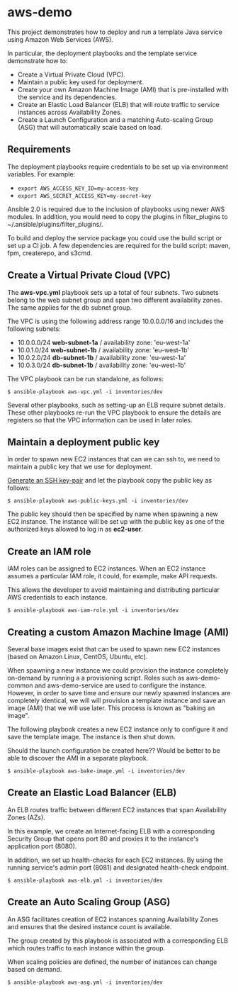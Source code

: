 # aws-demo

This project demonstrates how to deploy and run a template Java service using Amazon Web Services (AWS).

In particular, the deployment playbooks and the template service demonstrate how to:

* Create a Virtual Private Cloud (VPC).
* Maintain a public key used for deployment.
* Create your own Amazon Machine Image (AMI) that is pre-installed with the service and its dependencies.
* Create an Elastic Load Balancer (ELB) that will route traffic to service instances across Availability Zones.
* Create a Launch Configuration and a matching Auto-scaling Group (ASG) that will automatically scale based on load.

## Requirements

The deployment playbooks require credentials to be set up via environment variables. For example:

  * `export AWS_ACCESS_KEY_ID=my-access-key`
  * `export AWS_SECRET_ACCESS_KEY=my-secret-key`

Ansible 2.0 is required due to the inclusion of playbooks using newer AWS modules. In addition, you would need to copy the plugins in filter_plugins to ~/.ansible/plugins/filter_plugins/.

To build and deploy the service package you could use the build script or set up a CI job. A few dependencies are required for the build script: maven, fpm, createrepo, and s3cmd.

## Create a Virtual Private Cloud (VPC)

The **aws-vpc.yml** playbook sets up a total of four subnets. Two subnets belong to the web subnet group and span two different availability zones. The same applies for the db subnet group.

The VPC is using the following address range 10.0.0.0/16 and includes the following subnets:

* 10.0.0.0/24 **web-subnet-1a** / availability zone: 'eu-west-1a'
* 10.0.1.0/24 **web-subnet-1b** / availability zone: 'eu-west-1b'
* 10.0.2.0/24 **db-subnet-1b** / availability zone: 'eu-west-1a'
* 10.0.3.0/24 **db-subnet-1b** / availability zone: 'eu-west-1b'

The VPC playbook can be run standalone, as follows:

`$ ansible-playbook aws-vpc.yml -i inventories/dev`

Several other playbooks, such as setting-up an ELB require subnet details. These other playbooks re-run the VPC playbook to ensure the details are registers so that the VPC information can be used in later roles.

## Maintain a deployment public key

In order to spawn new EC2 instances that can we can ssh to, we need to maintain a public key that we use for deployment.

[Generate an SSH key-pair]( https://help.github.com/articles/generating-ssh-keys/) and let the playbook copy the public key as follows:

`$ ansible-playbook aws-public-keys.yml -i inventories/dev`

The public key should then be specified by name when spawning a new EC2 instance. The instance will be set up with the public key as one of the authorized keys allowed to log in as **ec2-user**.

## Create an IAM role

IAM roles can be assigned to EC2 instances. When an EC2 instance assumes a particular IAM role, it could, for example, make API requests.

This allows the developer to avoid maintaining and distributing particular AWS credentials to each instance.

`$ ansible-playbook aws-iam-role.yml -i inventories/dev`

## Creating a custom Amazon Machine Image (AMI)

Several base images exist that can be used to spawn new EC2 instances (based on Amazon Linux, CentOS, Ubuntu, etc).

When spawning a new instance we could provision the instance completely on-demand by running a a provisioning script. Roles such as aws-demo-common and aws-demo-service are used to configure the instance.
However, in order to save time and ensure our newly spawned instances are completely identical, we will will provision a template instance and save an image (AMI) that we will use later.
This process is known as "baking an image".

The following playbook creates a new EC2 instance only to configure it and save the template image. The instance is then shut down.

Should the launch configuration be created here?? Would be better to be able to discover the AMI in a separate playbook.

`$ ansible-playbook aws-bake-image.yml -i inventories/dev`

## Create an Elastic Load Balancer (ELB)

An ELB routes traffic between different EC2 instances that span Availability Zones (AZs).

In this example, we create an Internet-facing ELB with a corresponding Security Group that opens port 80 and proxies it to the instance's application port (8080).

In addition, we set up health-checks for each EC2 instances. By using the running service's admin port (8081) and designated health-check endpoint.

`$ ansible-playbook aws-elb.yml -i inventories/dev`

## Create an Auto Scaling Group (ASG)

An ASG facilitates creation of EC2 instances spanning Availability Zones and ensures that the desired instance count is available.

The group created by this playbook is associated with a corresponding ELB which routes traffic to each instance within the group.  

When scaling policies are defined, the number of instances can change based on demand.

`$ ansible-playbook aws-asg.yml -i inventories/dev`
